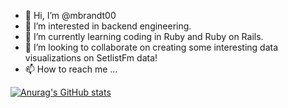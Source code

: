 - 👋 Hi, I’m @mbrandt00
- 👀 I’m interested in backend engineering. 
- 🌱 I’m currently learning coding in Ruby and Ruby on Rails. 
- 💞️ I’m looking to collaborate on creating some interesting data visualizations on SetlistFm data!
- 📫 How to reach me ...

[![Anurag's GitHub stats](https://github-readme-stats.vercel.app/api?username=mbrandt00)](https://github.com/anuraghazra/github-readme-stats)

<!--START_SECTION:waka-->
<!--END_SECTION:waka-->
